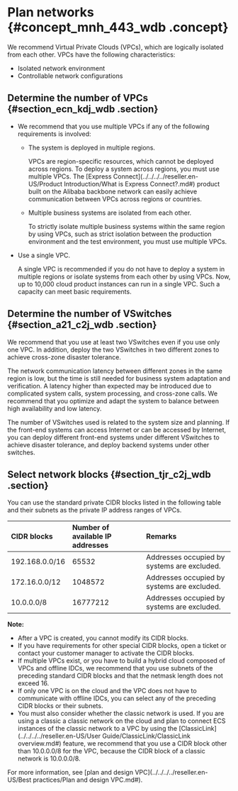 # Plan networks {#concept_mnh_443_wdb .concept}

We recommend Virtual Private Clouds \(VPCs\), which are logically isolated from each other. VPCs have the following characteristics:

-   Isolated network environment
-   Controllable network configurations

## Determine the number of VPCs {#section_ecn_kdj_wdb .section}

-   We recommend that you use multiple VPCs if any of the following requirements is involved:

    -   The system is deployed in multiple regions.

        VPCs are region-specific resources, which cannot be deployed across regions. To deploy a system across regions, you must use multiple VPCs. The [Express Connect](../../../../reseller.en-US/Product Introduction/What is Express Connect?.md#) product built on the Alibaba backbone network can easily achieve communication between VPCs across regions or countries.

    -   Multiple business systems are isolated from each other.

        To strictly isolate multiple business systems within the same region by using VPCs, such as strict isolation between the production environment and the test environment, you must use multiple VPCs.

-   Use a single VPC.

    A single VPC is recommended if you do not have to deploy a system in multiple regions or isolate systems from each other by using VPCs. Now, up to 10,000 cloud product instances can run in a single VPC. Such a capacity can meet basic requirements.


## Determine the number of VSwitches {#section_a21_c2j_wdb .section}

We recommend that you use at least two VSwitches even if you use only one VPC. In addition, deploy the two VSwitches in two different zones to achieve cross-zone disaster tolerance.

The network communication latency between different zones in the same region is low, but the time is still needed for business system adaptation and verification. A latency higher than expected may be introduced due to complicated system calls, system processing, and cross-zone calls. We recommend that you optimize and adapt the system to balance between high availability and low latency.

The number of VSwitches used is related to the system size and planning. If the front-end systems can access Internet or can be accessed by Internet, you can deploy different front-end systems under different VSwitches to achieve disaster tolerance, and deploy backend systems under other switches.

## Select network blocks {#section_tjr_c2j_wdb .section}

You can use the standard private CIDR blocks listed in the following table and their subnets as the private IP address ranges of VPCs.

|CIDR blocks|Number of available IP addresses|Remarks|
|:----------|:-------------------------------|:------|
|192.168.0.0/16|65532|Addresses occupied by systems are excluded.|
|172.16.0.0/12|1048572|Addresses occupied by systems are excluded.|
|10.0.0.0/8|16777212|Addresses occupied by systems are excluded.|

**Note:** 

-   After a VPC is created, you cannot modify its CIDR blocks.
-   If you have requirements for other special CIDR blocks, open a ticket or contact your customer manager to activate the CIDR blocks.
-   If multiple VPCs exist, or you have to build a hybrid cloud composed of VPCs and offline IDCs, we recommend that you use subnets of the preceding standard CIDR blocks and that the netmask length does not exceed 16.
-   If only one VPC is on the cloud and the VPC does not have to communicate with offline IDCs, you can select any of the preceding CIDR blocks or their subnets.
-   You must also consider whether the classic network is used. If you are using a classic a classic network on the cloud and plan to connect ECS instances of the classic network to a VPC by using the [ClassicLink](../../../../reseller.en-US/User Guide/ClassicLink/ClassicLink overview.md#) feature, we recommend that you use a CIDR block other than 10.0.0.0/8 for the VPC, because the CIDR block of a classic network is 10.0.0.0/8.

For more information, see [plan and design VPC](../../../../reseller.en-US/Best practices/Plan and design VPC.md#).

